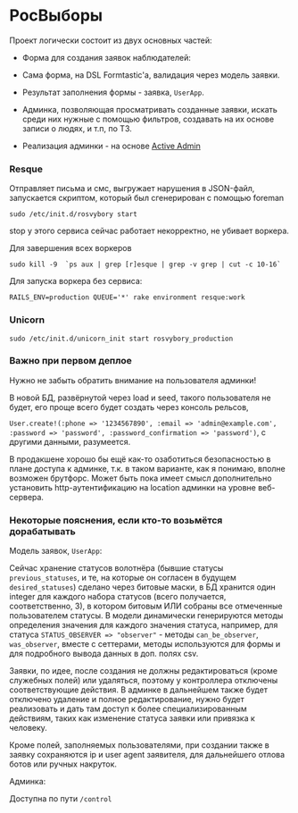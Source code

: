 # РосВыборы

Проект логически состоит из двух основных частей:

- Форма для создания заявок наблюдателей:

 - Сама форма, на DSL Formtastic'a, валидация через модель заявки.

 - Результат заполнения формы - заявка, `UserApp`.


- Админка, позволяющая просматривать созданные заявки, искать среди них нужные с помощью фильтров, создавать на их основе записи о людях, и т.п, по ТЗ.
 - Реализация админки - на основе [Active Admin](https://github.com/gregbell/active_admin/tree/rails4)

### Resque

Отправляет письма и смс, выгружает нарушения в JSON-файл, запускается скриптом, который был сгенерирован с помощью foreman

    sudo /etc/init.d/rosvybory start

stop у этого сервиса сейчас работает некорректно, не убивает воркера.

Для завершения всех воркеров
    
    sudo kill -9  `ps aux | grep [r]esque | grep -v grep | cut -c 10-16`

Для запуска воркера без сервиса:

    RAILS_ENV=production QUEUE='*' rake environment resque:work    

### Unicorn

    sudo /etc/init.d/unicorn_init start rosvybory_production


### Важно при первом деплое

Нужно не забыть обратить внимание на пользователя админки!

В новой БД, развёрнутой через load и seed, такого пользователя не будет, его проще всего будет создать через консоль рельсов,

`User.create!(:phone => '1234567890', :email => 'admin@example.com', :password => 'password', :password_confirmation => 'password')`, с другими данными, разумеется.

В продакшене хорошо бы ещё как-то озаботиться безопасностью в плане доступа к админке, т.к. в таком варианте, как я понимаю, вполне возможен брутфорс. Может быть пока имеет смысл дополнительно установить http-аутентификацию на location админки на уровне веб-сервера.


### Некоторые пояснения, если кто-то возьмётся дорабатывать

Модель заявок, `UserApp`:

Сейчас хранение статусов волотнёра (бывшие статусы `previous_statuses`, и те, на которые он согласен в будущем `desired_statuses`) сделано через битовые маски, в БД хранится один integer для каждого набора статусов (всего получается, соответственно, 3), в котором битовым ИЛИ собраны все отмеченные пользователем статусы. В модели динамически генерируются методы определения значения для каждого значения статуса, например, для статуса `STATUS_OBSERVER => "observer"` - методы `can_be_observer`, `was_observer`, вместе с сеттерами, методы используются для формы и для подробного вывода данных в доп. полях csv.

Заявки, по идее, после создания не должны редактироваться (кроме служебных полей) или удаляться, поэтому у контроллера отключены соответствующие действия. В админке в дальнейшем также будет отключено удаление и полное редактирование, нужно будет реализовать и дать там доступ к более специализированным действиям, таких как изменение статуса заявки или привязка к человеку.

Кроме полей, заполняемых пользователями, при создании также в заявку сохраняются ip и user agent заявителя, для дальнейшего отлова ботов или ручных накруток.

Админка:

Доступна по пути `/control`

